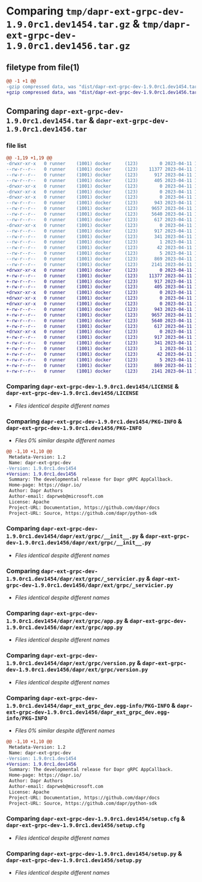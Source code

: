 # Comparing `tmp/dapr-ext-grpc-dev-1.9.0rc1.dev1454.tar.gz` & `tmp/dapr-ext-grpc-dev-1.9.0rc1.dev1456.tar.gz`

## filetype from file(1)

```diff
@@ -1 +1 @@
-gzip compressed data, was "dist/dapr-ext-grpc-dev-1.9.0rc1.dev1454.tar", last modified: Tue Apr 11 18:04:25 2023, max compression
+gzip compressed data, was "dist/dapr-ext-grpc-dev-1.9.0rc1.dev1456.tar", last modified: Tue Apr 11 18:05:57 2023, max compression
```

## Comparing `dapr-ext-grpc-dev-1.9.0rc1.dev1454.tar` & `dapr-ext-grpc-dev-1.9.0rc1.dev1456.tar`

### file list

```diff
@@ -1,19 +1,19 @@
-drwxr-xr-x   0 runner    (1001) docker     (123)        0 2023-04-11 18:04:25.000000 dapr-ext-grpc-dev-1.9.0rc1.dev1454/
--rw-r--r--   0 runner    (1001) docker     (123)    11377 2023-04-11 18:03:52.000000 dapr-ext-grpc-dev-1.9.0rc1.dev1454/LICENSE
--rw-r--r--   0 runner    (1001) docker     (123)      917 2023-04-11 18:04:25.000000 dapr-ext-grpc-dev-1.9.0rc1.dev1454/PKG-INFO
--rw-r--r--   0 runner    (1001) docker     (123)      405 2023-04-11 18:03:52.000000 dapr-ext-grpc-dev-1.9.0rc1.dev1454/README.rst
-drwxr-xr-x   0 runner    (1001) docker     (123)        0 2023-04-11 18:04:25.000000 dapr-ext-grpc-dev-1.9.0rc1.dev1454/dapr/
-drwxr-xr-x   0 runner    (1001) docker     (123)        0 2023-04-11 18:04:25.000000 dapr-ext-grpc-dev-1.9.0rc1.dev1454/dapr/ext/
-drwxr-xr-x   0 runner    (1001) docker     (123)        0 2023-04-11 18:04:25.000000 dapr-ext-grpc-dev-1.9.0rc1.dev1454/dapr/ext/grpc/
--rw-r--r--   0 runner    (1001) docker     (123)      943 2023-04-11 18:03:52.000000 dapr-ext-grpc-dev-1.9.0rc1.dev1454/dapr/ext/grpc/__init__.py
--rw-r--r--   0 runner    (1001) docker     (123)     9657 2023-04-11 18:03:52.000000 dapr-ext-grpc-dev-1.9.0rc1.dev1454/dapr/ext/grpc/_servicier.py
--rw-r--r--   0 runner    (1001) docker     (123)     5640 2023-04-11 18:03:52.000000 dapr-ext-grpc-dev-1.9.0rc1.dev1454/dapr/ext/grpc/app.py
--rw-r--r--   0 runner    (1001) docker     (123)      617 2023-04-11 18:03:52.000000 dapr-ext-grpc-dev-1.9.0rc1.dev1454/dapr/ext/grpc/version.py
-drwxr-xr-x   0 runner    (1001) docker     (123)        0 2023-04-11 18:04:25.000000 dapr-ext-grpc-dev-1.9.0rc1.dev1454/dapr_ext_grpc_dev.egg-info/
--rw-r--r--   0 runner    (1001) docker     (123)      917 2023-04-11 18:04:25.000000 dapr-ext-grpc-dev-1.9.0rc1.dev1454/dapr_ext_grpc_dev.egg-info/PKG-INFO
--rw-r--r--   0 runner    (1001) docker     (123)      341 2023-04-11 18:04:25.000000 dapr-ext-grpc-dev-1.9.0rc1.dev1454/dapr_ext_grpc_dev.egg-info/SOURCES.txt
--rw-r--r--   0 runner    (1001) docker     (123)        1 2023-04-11 18:04:25.000000 dapr-ext-grpc-dev-1.9.0rc1.dev1454/dapr_ext_grpc_dev.egg-info/dependency_links.txt
--rw-r--r--   0 runner    (1001) docker     (123)       42 2023-04-11 18:04:25.000000 dapr-ext-grpc-dev-1.9.0rc1.dev1454/dapr_ext_grpc_dev.egg-info/requires.txt
--rw-r--r--   0 runner    (1001) docker     (123)        5 2023-04-11 18:04:25.000000 dapr-ext-grpc-dev-1.9.0rc1.dev1454/dapr_ext_grpc_dev.egg-info/top_level.txt
--rw-r--r--   0 runner    (1001) docker     (123)      869 2023-04-11 18:04:25.000000 dapr-ext-grpc-dev-1.9.0rc1.dev1454/setup.cfg
--rw-r--r--   0 runner    (1001) docker     (123)     2141 2023-04-11 18:03:52.000000 dapr-ext-grpc-dev-1.9.0rc1.dev1454/setup.py
+drwxr-xr-x   0 runner    (1001) docker     (123)        0 2023-04-11 18:05:57.000000 dapr-ext-grpc-dev-1.9.0rc1.dev1456/
+-rw-r--r--   0 runner    (1001) docker     (123)    11377 2023-04-11 18:05:37.000000 dapr-ext-grpc-dev-1.9.0rc1.dev1456/LICENSE
+-rw-r--r--   0 runner    (1001) docker     (123)      917 2023-04-11 18:05:57.000000 dapr-ext-grpc-dev-1.9.0rc1.dev1456/PKG-INFO
+-rw-r--r--   0 runner    (1001) docker     (123)      405 2023-04-11 18:05:37.000000 dapr-ext-grpc-dev-1.9.0rc1.dev1456/README.rst
+drwxr-xr-x   0 runner    (1001) docker     (123)        0 2023-04-11 18:05:57.000000 dapr-ext-grpc-dev-1.9.0rc1.dev1456/dapr/
+drwxr-xr-x   0 runner    (1001) docker     (123)        0 2023-04-11 18:05:57.000000 dapr-ext-grpc-dev-1.9.0rc1.dev1456/dapr/ext/
+drwxr-xr-x   0 runner    (1001) docker     (123)        0 2023-04-11 18:05:57.000000 dapr-ext-grpc-dev-1.9.0rc1.dev1456/dapr/ext/grpc/
+-rw-r--r--   0 runner    (1001) docker     (123)      943 2023-04-11 18:05:37.000000 dapr-ext-grpc-dev-1.9.0rc1.dev1456/dapr/ext/grpc/__init__.py
+-rw-r--r--   0 runner    (1001) docker     (123)     9657 2023-04-11 18:05:37.000000 dapr-ext-grpc-dev-1.9.0rc1.dev1456/dapr/ext/grpc/_servicier.py
+-rw-r--r--   0 runner    (1001) docker     (123)     5640 2023-04-11 18:05:37.000000 dapr-ext-grpc-dev-1.9.0rc1.dev1456/dapr/ext/grpc/app.py
+-rw-r--r--   0 runner    (1001) docker     (123)      617 2023-04-11 18:05:37.000000 dapr-ext-grpc-dev-1.9.0rc1.dev1456/dapr/ext/grpc/version.py
+drwxr-xr-x   0 runner    (1001) docker     (123)        0 2023-04-11 18:05:57.000000 dapr-ext-grpc-dev-1.9.0rc1.dev1456/dapr_ext_grpc_dev.egg-info/
+-rw-r--r--   0 runner    (1001) docker     (123)      917 2023-04-11 18:05:57.000000 dapr-ext-grpc-dev-1.9.0rc1.dev1456/dapr_ext_grpc_dev.egg-info/PKG-INFO
+-rw-r--r--   0 runner    (1001) docker     (123)      341 2023-04-11 18:05:57.000000 dapr-ext-grpc-dev-1.9.0rc1.dev1456/dapr_ext_grpc_dev.egg-info/SOURCES.txt
+-rw-r--r--   0 runner    (1001) docker     (123)        1 2023-04-11 18:05:57.000000 dapr-ext-grpc-dev-1.9.0rc1.dev1456/dapr_ext_grpc_dev.egg-info/dependency_links.txt
+-rw-r--r--   0 runner    (1001) docker     (123)       42 2023-04-11 18:05:57.000000 dapr-ext-grpc-dev-1.9.0rc1.dev1456/dapr_ext_grpc_dev.egg-info/requires.txt
+-rw-r--r--   0 runner    (1001) docker     (123)        5 2023-04-11 18:05:57.000000 dapr-ext-grpc-dev-1.9.0rc1.dev1456/dapr_ext_grpc_dev.egg-info/top_level.txt
+-rw-r--r--   0 runner    (1001) docker     (123)      869 2023-04-11 18:05:57.000000 dapr-ext-grpc-dev-1.9.0rc1.dev1456/setup.cfg
+-rw-r--r--   0 runner    (1001) docker     (123)     2141 2023-04-11 18:05:37.000000 dapr-ext-grpc-dev-1.9.0rc1.dev1456/setup.py
```

### Comparing `dapr-ext-grpc-dev-1.9.0rc1.dev1454/LICENSE` & `dapr-ext-grpc-dev-1.9.0rc1.dev1456/LICENSE`

 * *Files identical despite different names*

### Comparing `dapr-ext-grpc-dev-1.9.0rc1.dev1454/PKG-INFO` & `dapr-ext-grpc-dev-1.9.0rc1.dev1456/PKG-INFO`

 * *Files 0% similar despite different names*

```diff
@@ -1,10 +1,10 @@
 Metadata-Version: 1.2
 Name: dapr-ext-grpc-dev
-Version: 1.9.0rc1.dev1454
+Version: 1.9.0rc1.dev1456
 Summary: The developmental release for Dapr gRPC AppCallback.
 Home-page: https://dapr.io/
 Author: Dapr Authors
 Author-email: daprweb@microsoft.com
 License: Apache
 Project-URL: Documentation, https://github.com/dapr/docs
 Project-URL: Source, https://github.com/dapr/python-sdk
```

### Comparing `dapr-ext-grpc-dev-1.9.0rc1.dev1454/dapr/ext/grpc/__init__.py` & `dapr-ext-grpc-dev-1.9.0rc1.dev1456/dapr/ext/grpc/__init__.py`

 * *Files identical despite different names*

### Comparing `dapr-ext-grpc-dev-1.9.0rc1.dev1454/dapr/ext/grpc/_servicier.py` & `dapr-ext-grpc-dev-1.9.0rc1.dev1456/dapr/ext/grpc/_servicier.py`

 * *Files identical despite different names*

### Comparing `dapr-ext-grpc-dev-1.9.0rc1.dev1454/dapr/ext/grpc/app.py` & `dapr-ext-grpc-dev-1.9.0rc1.dev1456/dapr/ext/grpc/app.py`

 * *Files identical despite different names*

### Comparing `dapr-ext-grpc-dev-1.9.0rc1.dev1454/dapr/ext/grpc/version.py` & `dapr-ext-grpc-dev-1.9.0rc1.dev1456/dapr/ext/grpc/version.py`

 * *Files identical despite different names*

### Comparing `dapr-ext-grpc-dev-1.9.0rc1.dev1454/dapr_ext_grpc_dev.egg-info/PKG-INFO` & `dapr-ext-grpc-dev-1.9.0rc1.dev1456/dapr_ext_grpc_dev.egg-info/PKG-INFO`

 * *Files 0% similar despite different names*

```diff
@@ -1,10 +1,10 @@
 Metadata-Version: 1.2
 Name: dapr-ext-grpc-dev
-Version: 1.9.0rc1.dev1454
+Version: 1.9.0rc1.dev1456
 Summary: The developmental release for Dapr gRPC AppCallback.
 Home-page: https://dapr.io/
 Author: Dapr Authors
 Author-email: daprweb@microsoft.com
 License: Apache
 Project-URL: Documentation, https://github.com/dapr/docs
 Project-URL: Source, https://github.com/dapr/python-sdk
```

### Comparing `dapr-ext-grpc-dev-1.9.0rc1.dev1454/setup.cfg` & `dapr-ext-grpc-dev-1.9.0rc1.dev1456/setup.cfg`

 * *Files identical despite different names*

### Comparing `dapr-ext-grpc-dev-1.9.0rc1.dev1454/setup.py` & `dapr-ext-grpc-dev-1.9.0rc1.dev1456/setup.py`

 * *Files identical despite different names*

